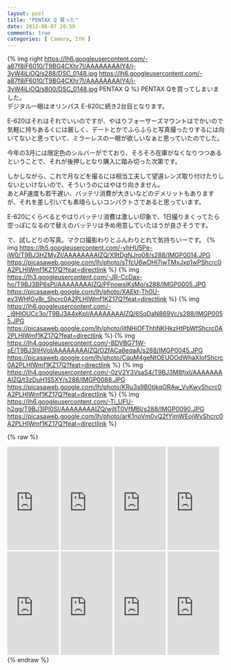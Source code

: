 ```yaml
---
layout: post
title: "PENTAX Q 買った"
date: 2012-06-07 20:59
comments: true
categories: [ Camera, IYH ]
---
```

{% img right https://lh6.googleusercontent.com/-a87f8iF6010/T9BG4CXhr7I/AAAAAAAAIY4/j-3yW4iLiOQ/s288/DSC_0148.jpg https://lh6.googleusercontent.com/-a87f8iF6010/T9BG4CXhr7I/AAAAAAAAIY4/j-3yW4iLiOQ/s800/DSC_0148.jpg PENTAX Q %}
PENTAX Qを買ってしまいました。  
デジタル一眼はオリンパス E-620に続き2台目となります。

<!-- more -->

E-620はそれはそれでいいのですが、やはりフォーサーズマウントはでかいので気軽に持ちあるくには厳しく、デートとかでふらふらと写真撮ったりするには向いてないと思っていて、ミラーレスの一眼が欲しいなぁと思っていたのでした。  

今年の3月には限定色のシルバーがでており、そろそろ在庫がなくなりつつあるということで、それが後押しとなり購入に踏み切った次第です。  

しかしながら、これで月などを撮るには相当工夫して望遠レンズ取り付けたりしないといけないので、そういうのにはやはり向きません。  
あとAF速度も若干遅い、バッテリ消費が大きいなどのデメリットもありますが、それを差し引いても素晴らしいコンパクトさであると思っています。  

E-620にくらべるとやはりバッテリ消費は激しい印象で、1日撮りまくってたら空っぽになるので替えのバッテリは予め用意していたほうが良さそうです。  

で、試しどりの写真。マクロ撮影わりとふんわりとれて気持ちいーです。
{% img https://lh5.googleusercontent.com/-yhHU5Pe-iW0/T9BJ3HZMyZI/AAAAAAAAIZQ/X9tDgNJro08/s288/IMGP0014.JPG https://picasaweb.google.com/lh/photo/sTfcU6wDHl7jwTMxJxp1wPShcrc0A2PLHIWmf1KZ17Q?feat=directlink %}
{% img https://lh3.googleusercontent.com/-JR-CcDax-ho/T9BJ3BP6sPI/AAAAAAAAIZQ/PFnowslKsMo/s288/IMGP0005.JPG https://picasaweb.google.com/lh/photo/XAEkt-Th0U-ev3WHfGv8r_Shcrc0A2PLHIWmf1KZ17Q?feat=directlink %}
{% img https://lh6.googleusercontent.com/-_j9HlOUCc3o/T9BJ3A4xKpI/AAAAAAAAIZQ/6SqDaN869Vc/s288/IMGP0055.JPG https://picasaweb.google.com/lh/photo/ijtNHiOFThhNKHkzHtPbWfShcrc0A2PLHIWmf1KZ17Q?feat=directlink %}
{% img https://lh4.googleusercontent.com/-BDVBG71W-sE/T9BJ3IIHVoI/AAAAAAAAIZQ/O2fACa8eqaA/s288/IMGP0045.JPG https://picasaweb.google.com/lh/photo/CquM4geNtOEUOOdWhaXIofShcrc0A2PLHIWmf1KZ17Q?feat=directlink %}
{% img https://lh4.googleusercontent.com/-0zV2Y3VsaS4/T9BJ3M8fjxI/AAAAAAAAIZQ/t3zDuH1S5XY/s288/IMGP0088.JPG https://picasaweb.google.com/lh/photo/KRu3s9B0tjkqORAw_VvKwvShcrc0A2PLHIWmf1KZ17Q?feat=directlink %}
{% img https://lh6.googleusercontent.com/-Ti_UFU-h2gg/T9BJ3IPl0SI/AAAAAAAAIZQ/wjItT0VfMBI/s288/IMGP0090.JPG https://picasaweb.google.com/lh/photo/arK1noVm0yQ2fYjmWEojWvShcrc0A2PLHIWmf1KZ17Q?feat=directlink %}

{% raw %}
<iframe src="http://rcm-jp.amazon.co.jp/e/cm?lt1=_blank&bc1=000000&IS2=1&bg1=FFFFFF&fc1=000000&lc1=0000FF&t=takuojp02-22&o=9&p=8&l=as4&m=amazon&f=ifr&ref=ss_til&asins=B005APLQMQ" style="width:120px;height:240px;" scrolling="no" marginwidth="0" marginheight="0" frameborder="0"></iframe>
<iframe src="http://rcm-jp.amazon.co.jp/e/cm?lt1=_blank&bc1=000000&IS2=1&bg1=FFFFFF&fc1=000000&lc1=0000FF&t=takuojp02-22&o=9&p=8&l=as4&m=amazon&f=ifr&ref=ss_til&asins=B0057LA4P8" style="width:120px;height:240px;" scrolling="no" marginwidth="0" marginheight="0" frameborder="0"></iframe>
<iframe src="http://rcm-jp.amazon.co.jp/e/cm?lt1=_blank&bc1=000000&IS2=1&bg1=FFFFFF&fc1=000000&lc1=0000FF&t=takuojp02-22&o=9&p=8&l=as4&m=amazon&f=ifr&ref=ss_til&asins=B0076RR9KY" style="width:120px;height:240px;" scrolling="no" marginwidth="0" marginheight="0" frameborder="0"></iframe>
<iframe src="http://rcm-jp.amazon.co.jp/e/cm?lt1=_blank&bc1=000000&IS2=1&bg1=FFFFFF&fc1=000000&lc1=0000FF&t=takuojp02-22&o=9&p=8&l=as4&m=amazon&f=ifr&ref=ss_til&asins=B000VDXESQ" style="width:120px;height:240px;" scrolling="no" marginwidth="0" marginheight="0" frameborder="0"></iframe>
<iframe src="http://rcm-jp.amazon.co.jp/e/cm?lt1=_blank&bc1=000000&IS2=1&bg1=FFFFFF&fc1=000000&lc1=0000FF&t=takuojp02-22&o=9&p=8&l=as4&m=amazon&f=ifr&ref=ss_til&asins=B0071GT6CO" style="width:120px;height:240px;" scrolling="no" marginwidth="0" marginheight="0" frameborder="0"></iframe>
<iframe src="http://rcm-jp.amazon.co.jp/e/cm?lt1=_blank&bc1=000000&IS2=1&bg1=FFFFFF&fc1=000000&lc1=0000FF&t=takuojp02-22&o=9&p=8&l=as4&m=amazon&f=ifr&ref=ss_til&asins=B0057LA5C0" style="width:120px;height:240px;" scrolling="no" marginwidth="0" marginheight="0" frameborder="0"></iframe>
<iframe src="http://rcm-jp.amazon.co.jp/e/cm?lt1=_blank&bc1=000000&IS2=1&bg1=FFFFFF&fc1=000000&lc1=0000FF&t=takuojp02-22&o=9&p=8&l=as4&m=amazon&f=ifr&ref=ss_til&asins=4844331248" style="width:120px;height:240px;" scrolling="no" marginwidth="0" marginheight="0" frameborder="0"></iframe>
<iframe src="http://rcm-jp.amazon.co.jp/e/cm?lt1=_blank&bc1=000000&IS2=1&bg1=FFFFFF&fc1=000000&lc1=0000FF&t=takuojp02-22&o=9&p=8&l=as4&m=amazon&f=ifr&ref=ss_til&asins=4817942673" style="width:120px;height:240px;" scrolling="no" marginwidth="0" marginheight="0" frameborder="0"></iframe>
{% endraw %}

